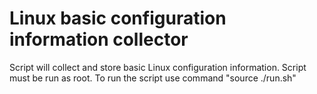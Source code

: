 # Linux basic configuration information collector
Script will collect and store basic Linux configuration information.
Script must be run as root.
To run the script use command "source ./run.sh"
